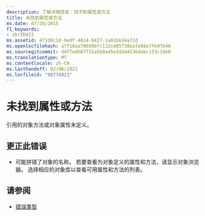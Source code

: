 ```yaml
---
description: 了解详细信息：找不到属性或方法
title: 未找到属性或方法
ms.date: 07/20/2015
f1_keywords:
- vbrID423
ms.assetid: 471d8c1d-9edf-4014-8427-1a01b634a72d
ms.openlocfilehash: a7f16aa70689bfc132ce05f38eafe66e7fe97b46
ms.sourcegitcommit: ddf7edb67715a5b9a45e3dd44536dabc153c1de0
ms.translationtype: MT
ms.contentlocale: zh-CN
ms.lasthandoff: 02/06/2021
ms.locfileid: "99774923"
---
```

# <a name="property-or-method-not-found"></a>未找到属性或方法

引用的对象方法或对象属性未定义。  
  
## <a name="to-correct-this-error"></a>更正此错误  
  
- 可能拼错了对象的名称。 若要查看为对象定义的属性和方法，请显示对象浏览器。 选择相应的对象库以查看可用属性和方法的列表。  
  
## <a name="see-also"></a>请参阅

- [错误类型](../../programming-guide/language-features/error-types.md)
